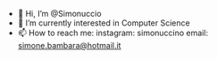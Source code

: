 - 👋 Hi, I’m @Simonuccio
- 👀 I’m currently interested in Computer Science
- 📫 How to reach me:
      instagram: simonuccino
      email: simone.bambara@hotmail.it

<!---
Simonuccio/Simonuccio is a ✨ special ✨ repository because its `README.md` (this file) appears on your GitHub profile.
You can click the Preview link to take a look at your changes.
--->
